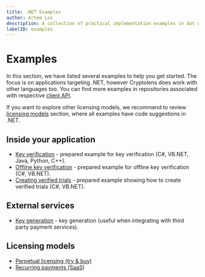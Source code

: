 ```yaml
---
title: .NET Examples
author: Artem Los
description: A collection of practical implementation examples in dot net.
labelID: examples
---
```


# Examples

In this section, we have listed several examples to help you get started. The focus is on applications targeting .NET, however Cryptolens does work with other languages too. You can find more examples in repositories associated with respective [client API](/web-api/skm-client-api).

If you want to explore other licensing models, we recommend to review [licensing models](/licensing-models/licensetypes) section, where all examples have code suggestions in .NET.

## Inside your application

* [Key verification](/examples/key-verification) - prepared example for key verification (C#, VB.NET, Java, Python, C++).
* [Offline key verification](/examples/offline-verification) - prepared example for offline key verification (C#, VB.NET).
* [Creating verified trials](/examples/verified-trials) - prepared example showing how to create verified trials (C#, VB.NET).

## External services
* [Key generation](/examples/key-generation) - key generation (useful when integrating with third party payment services).

## Licensing models

 * [Perpetual licensing (try & buy)](/licensing-models/perpetual)
 * [Recurring payments (SaaS)](/licensing-models/subscription)